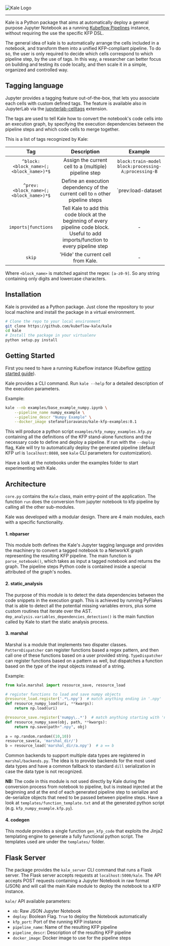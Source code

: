 ![Kale Logo](https://raw.githubusercontent.com/StefanoFioravanzo/kale/master/docs/imgs/kale_logo.png)

---------------------------------------------------------------------

Kale is a Python package that aims at automatically deploy a general purpose Jupyter Notebook as a running [Kubeflow Pipelines](https://github.com/kubeflow/pipelines) instance, without requiring the use the specific KFP DSL.

The general idea of kale is to automatically arrange the cells included in a notebook, and transform them into a unified KFP-compliant pipeline. To do so, the user is only required to decide which cells correspond to which pipeline step, by the use of tags. In this way, a researcher can better focus on building and testing its code locally, and then scale it in a simple, organized and controlled way.

## Tagging language

Jupyter provides a tagging feature out-of-the-box, that lets you associate each cells with custom defined tags. The feature is available also in JupyterLab via the [jupyterlab-celltags](https://github.com/jupyterlab/jupyterlab-celltags) extension.

The tags are used to tell Kale how to convert the notebook's code cells into an execution graph, by specifying the execution dependencies between the pipeline steps and which code cells to merge together.

This is a list of tags recognized by Kale:

| Tag | Description | Example |
| :---: | :---: | :---: |
| `^block:<block_name>(;<block_name>)*$` | Assign the current cell to a (multiple) pipeline step | `block:train-model`<br>`block:processing-A;processing-B`|  
| `^prev:<block_name>(;<block_name>)*$` | Define an execution dependency of the current cell to `n` other pipeline steps | `prev:load-dataset
| <code>imports&#124;functions</code> | Tell Kale to add this code block at the beginning of every pipeline code block. Useful to add imports/function to every pipeline step | - |  
| `skip` | 'Hide' the current cell from Kale. | - |

Where `<block_name>` is matched against the regex: `[a-z0-9]`. So any string containing only digits and lowercase characters.

## Installation

Kale is provided as a Python package. Just clone the repository to your local machine and install the package in a virtual environment. 

```bash
# Clone the repo to your local environment
git clone https://github.com/kubeflow-kale/kale
cd kale
# Install the package in your virtualenv
python setup.py install
```

## Getting Started

First you need to have a running Kubeflow instance (Kubeflow [getting started guide](https://www.kubeflow.org/docs/started/getting-started/)).


Kale provides a CLI command. Run `kale --help` for a detailed description of the execution parameters.

Example:

```bash
kale --nb examples/base_example_numpy.ipynb \
	--pipeline_name numpy_example \
	--pipeline_descr "Numpy Example" \
	--docker_image stefanofioravanzo/kale-kfp-examples:0.1
```
This will produce a python script `examples/kfp_numpy_examples.kfp.py` containing all the definitions of the KFP stand-alone functions and the necessary code to define and deploy a pipeline. If run with the `--deploy` flag, Kale will try to automatically deploy the generated pipeline (default KFP url is `localhost:8080`, see `kale` CLI parameters for customization).

Have a look at the notebooks under the examples folder to start experimenting with Kale.

## Architecture

`core.py` contains the `Kale` class, main entry-point of the application. The function `run` does the conversion from jupyter notebook to kfp pipeline by calling all the other sub-modules.

Kale was developed with a modular design. There are 4 main modules, each with a specific functionality.

#### 1. nbparser

This module both defines the Kale's Jupyter tagging language and provides the machinery to convert a tagged notebook to a NetworkX graph representing the resulting KFP pipeline. The main function is `parse_notebook()`, which takes as input a tagged notebook and returns the graph. The pipeline steps Python code is contained inside a special attributed of the graph's nodes.

#### 2. static_analysis

The purpose of this module is to detect the data dependencies between the code snippets in the execution graph. This is achieved by running PyFlakes that is able to detect all the potential missing variables errors, plus some custom routines that iterate over the AST. `dep_analysis.variables_dependencies_detection()` is the main function called by Kale to start the static analysis process.

#### 3. marshal

Marshal is a module that implements two dispater classes. `PatternDispatcher` can register functions based a regex pattern, and then call one of these functions based on a user provided string. `TypeDispatcher` can register functions based on a pattern as well, but dispatches a function based on the *type* of the input objects instead of a string.

Example:

```python
from kale.marshal import resource_save, resource_load

# register functions to load and save numpy objects
@resource_load.register('.*\.npy')  # match anything ending in '.npy'
def resource_numpy_load(uri, **kwargs):
    return np.load(uri)

@resource_save.register('numpy\..*')  # match anything starting with 'numpy'
def resource_numpy_save(obj, path, **kwargs):
    return np.save(path+".npy", obj)
    
a = np.random.random((10,10))
resource_save(a, 'marshal_dir/')
b = resource_load('marshal_dir/a.npy')  # a == b
```

Common backends to support multiple data types are registered in `marshal/backends.py`. The idea is to provide backends for the most used data types and have a common fallback to standard `dill` serialization in case the data type is not recognized.

**NB:** The code in this module is not used directly by Kale during the conversion process from notebook to pipeline, but is instead injected at the beginning and at the end of each generated pipeline step to serialize and de-serialize objects that need to be passed between pipeline steps. Have a look at `templates/function_template.txt` and at the generated python script (e.g. `kfp_numpy_example.kfp.py`).

#### 4. codegen

This module provides a single function `gen_kfp_code` that exploits the Jinja2 templating engine to generate a fully functional python script. The templates used are under the `templates/` folder.

## Flask Server

The package provides the `kale_server` CLI command that runs a Flask server. The Flask server accepts requests at `localhost:5000/kale`. The API accepts POST requests containing a Jupyter Notebook in raw format (JSON) and will call the main Kale module to deploy the notebook to a KFP instance.

`kale/` API available parameters:

- `nb`: Raw JSON Jupyter Notebook
- `deploy`: Boolean Flag. `True` to deploy the Notebook automatically
- `kfp_port`: Port of the running KFP instance
- `pipeline_name`: Name of the resulting KFP pipeline
- `pipeline_descr`: Description of the resulting KFP pipeline
- `docker_image`: Docker image to use for the pipeline steps

